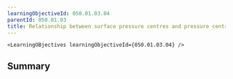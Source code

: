 ```yaml
---
learningObjectiveId: 050.01.03.04
parentId: 050.01.03
title: Relationship between surface pressure centres and pressure centres aloft
---
```


```tsx eval
<LearningOBjectives learningObjectiveId={050.01.03.04} />
```

## Summary
